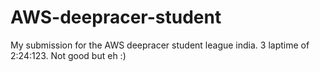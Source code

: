# AWS-deepracer-student
My submission for the AWS deepracer student league india. 3 laptime of 2:24:123. Not good but eh :)
